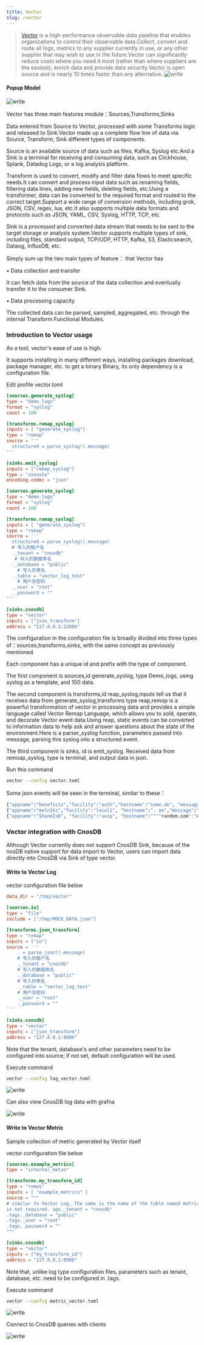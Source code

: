 ```yaml
---
title: Vector
slug: /vector
---
```


> [Vector](https://github.com/vectordotdev/vector) is a high-performance observable data pipeline that enables organizations to control their observable data.Collect, convert and route all logs, metrics to any supplier currently in use, or any other supplier that may wish to use in the future.Vector can significantly reduce costs where you need it most (rather than where suppliers are the easiest), enrich data and provide data security.Vector is open source and is nearly 10 times faster than any alternative.
> ![write](/img/vector_concept.png)

#### Popup Model

![write](/img/vector_topology.png)

Vector has three main features module：Sources,Transforms,Sinks

Data entered from Source to Vector, processed with some Transforms logic and released to Sink.Vector made up a complete flow line of data via Source, Transform, Sink different types of components.

Source is an available source of data such as files, Kafka, Syslog etc.And a Sink is a terminal for receiving and consuming data, such as Clickhouse, Splank, Datadog Logs, or a log analysis platform.

Transform is used to convert, modify and filter data flows to meet specific needs.It can convert and process input data such as renaming fields, filtering data lines, adding new fields, deleting fields, etc.Using a transformer, data can be converted to the required format and routed to the correct target.Support a wide range of conversion methods, including grok, JSON, CSV, regex, lua, etc.It also supports multiple data formats and protocols such as JSON, YAML, CSV, Syslog, HTTP, TCP, etc.

Sink is a processed and converted data stream that needs to be sent to the target storage or analysis system.Vector supports multiple types of sink, including files, standard output, TCP/UDP, HTTP, Kafka, S3, Elasticsearch, Dataog, InfluxDB, etc.

Simply sum up the two main types of feature： that Vector has

• Data collection and transfer

It can fetch data from the source of the data collection and eventually transfer it to the consumer Sink.

• Data processing capacity

The collected data can be parsed, sampled, aggregated, etc. through the internal Transform Functional Modules.

### Introduction to Vector usage

As a tool, vector's ease of use is high.

It supports installing in many different ways, installing packages download, package manager, etc. to get a binary Binary, its only dependency is a configuration file.

Edit profile vector.toml

```toml
[sources.generate_syslog]
type = "demo_logs"
format = "syslog"
count = 100

[transforms.remap_syslog]
inputs = [ "generate_syslog"]
type = "remap"
source = '''
  structured = parse_syslog!(.message)
'''

[sinks.emit_syslog]
inputs = ["remap_syslog"]
type = "console"
encoding.codec = "json"

[sources.generate_syslog]
type = "demo_logs"
format = "syslog"
count = 100

[transforms.remap_syslog]
inputs = [ "generate_syslog"]
type = "remap"
source = '''
  structured = parse_syslog!(.message)
  # 写入的租户名
  ._tenant = "cnosdb"
   # 写入的数据库名
  ._database = "public"
    # 写入的表名
  ._table = "vector_log_test"
    # 用户及密码
  ._user = "root"
  ._password = ""
'''

[sinks.cnosdb]
type = "vector"
inputs = ["json_transform"]
address = "127.0.0.1:12006"
```

The configuration in the configuration file is broadly divided into three types of：sources,transforms,sinks, with the same concept as previously mentioned.

Each component has a unique id and prefix with the type of component.

The first component is sources,id generate_syslog, type Demo_logs, using syslog as a template, and 100 data.

The second component is transforms,id reap_syslog,inputs tell us that it receives data from generate_syslog,transforms type reap,remop is a powerful transformation of vector in processing data and provides a simple language called Vector Remap Language, which allows you to sold, operate, and decorate Vector event data.Using reap, static events can be converted to information data to help ask and answer questions about the state of the environment.Here is a parser_syslog function, parameters passed into message, parsing this syslog into a structured event.

The third component is sinks, id is emit_syslog. Received data from remoap_syslog, type is terminal, and output data in json.

Run this command

```bash
vector --config vector.toml
```

Some json events will be seen in the terminal, similar to these：

```bash
{"appname":"beneficiz","facility":"auth","hostname":"some.de", "message": "We're gonna need a bigger boat", "msgid":"ID191", "process":9473,"severity":"rit", "timestamp":"2021-01-20T19:38:55.329Z"}
{"appname":"meln1ks","facility":"local1", "hostname":". om","message":"Make a breath, let it go, walk away", "msgid":"ID451", "process":484,"severity": "debug", "timestamp":"2021-01-20T19:38:55.329Z"}
{"appname":"ShaneIxD", "facility":"uucp", "hostname":""""random.com":"A bug was counted" but not in Vector, which doesn't have bugs", "msgid", ":"ID428", "process":3093,"severity":"alert", "timestamp":"2021-01-20T19:38:55.329Z"}
```

### Vector integration with CnosDB

Although Vector currently does not support CnosDB Sink, because of the nosDB native support for data import to Vector, users can import data directly into CnosDB via Sink of type vector.

#### Write to Vector Log

vector configuration file below

```toml
data_dir = "/tmp/vector"

[sources.in]
type = "file"
include = ["/tmp/MOCK_DATA.json"]

[transforms.json_transform]
type = "remap"
inputs = ["in"]
source = '''
    . = parse_json!(.message)
    # 写入的租户名
    ._tenant = "cnosdb"
    # 写入的数据库名
    ._database = "public"
    # 写入的表名
    ._table = "vector_log_test"
    # 用户及密码
    ._user = "root"
    ._password = ""
'''

[sinks.cnosdb]
type = "vector"
inputs = ["json_transform"]
address = "127.0.0.1:8906"
```

Note that the tenant, database's and other parameters need to be configured into source; if not set, default configuration will be used.

Execute command

```bash
vector --config log_vector.toml
```

![write](/img/vector_log_output.png)

Can also view CnosDB log data with grafna

![write](/img/vector_grafana_log_output.png)

#### Write to Vector Metric

Sample collection of metric generated by Vector itself

vector configuration file below

```toml
[sources.example_metrics]
type = "internal_metas"

[transforms.my_transform_id]
type = "remov"
inputs = [ "example_metrics" ]
source = """
# similar to Vector Log, The same is the name of the table named metric and the name(namespace) that needs to be added to metrics. A table name
is not required. ags._tenant = "cnosdb"
.tags._database = "public"
.tags._user = "root"
.tags. password = ""
"""

[sinks.cnosdb]
type = "vector"
inputs = ["my_transform_id"]
address = "127.0.0.1:8906"
```

Note that, unlike log type configuration files, parameters such as tenant, database, etc. need to be configured in .tags.

Execute command

```bash
vector --config metric_vector.toml
```

![write](/img/vector_metric.png)

Connect to CnosDB queries with clients

![write](/img/vector_metric_output.png)
